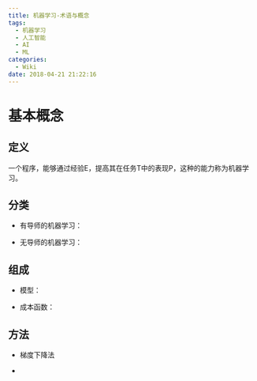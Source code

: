 ```yaml
---
title: 机器学习-术语与概念
tags:
  - 机器学习
  - 人工智能
  - AI
  - ML
categories:
  - Wiki
date: 2018-04-21 21:22:16
---
```


# 基本概念

## 定义

一个程序，能够通过经验E，提高其在任务T中的表现P，这种的能力称为机器学习。

## 分类

- 有导师的机器学习：

- 无导师的机器学习：

## 组成

- 模型：

- 成本函数：

## 方法

- 梯度下降法

- 
